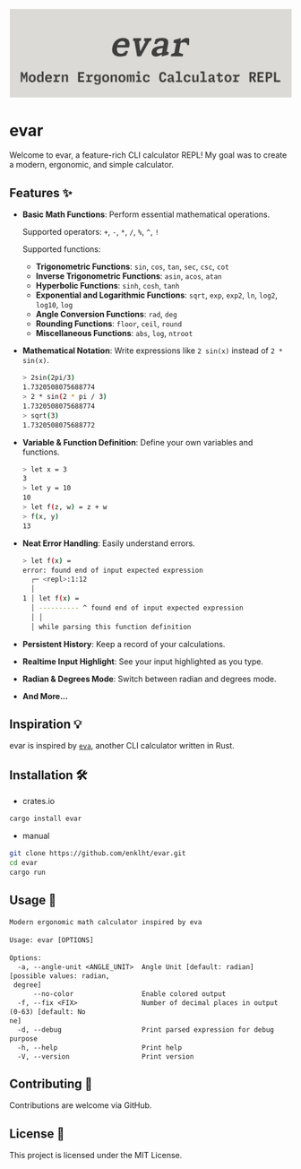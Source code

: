<!-- markdownlint-disable no-inline-html first-line-heading -->

<div align="center">

![evar.webp](./images/evar.webp)

</div>

# evar

Welcome to evar, a feature-rich CLI calculator REPL!
My goal was to create a modern, ergonomic, and simple calculator.

## Features ✨

- **Basic Math Functions**: Perform essential mathematical operations.

  Supported operators: `+`, `-`, `*`, `/`, `%`, `^`, `!`

  Supported functions:
  - **Trigonometric Functions**: `sin`, `cos`, `tan`, `sec`, `csc`, `cot`
  - **Inverse Trigonometric Functions**: `asin`, `acos`, `atan`
  - **Hyperbolic Functions**: `sinh`, `cosh`, `tanh`
  - **Exponential and Logarithmic Functions**: `sqrt`, `exp`, `exp2`, `ln`, `log2`, `log10`, `log`
  - **Angle Conversion Functions**: `rad`, `deg`
  - **Rounding Functions**: `floor`, `ceil`, `round`
  - **Miscellaneous Functions**: `abs`, `log`, `ntroot`

- **Mathematical Notation**: Write expressions like `2 sin(x)` instead of `2 * sin(x)`.

  ```bash
  > 2sin(2pi/3)
  1.7320508075688774
  > 2 * sin(2 * pi / 3)
  1.7320508075688774
  > sqrt(3)
  1.7320508075688772
  ```

- **Variable & Function Definition**: Define your own variables and functions.

  ```bash
  > let x = 3
  3
  > let y = 10
  10
  > let f(z, w) = z + w
  > f(x, y)
  13
  ```

- **Neat Error Handling**: Easily understand errors.

  ```bash
  > let f(x) = 
  error: found end of input expected expression
    ┌─ <repl>:1:12
    │
  1 │ let f(x) = 
    │ ---------- ^ found end of input expected expression
    │ │          
    │ while parsing this function definition
  ```

- **Persistent History**: Keep a record of your calculations.

- **Realtime Input Highlight**: See your input highlighted as you type.

- **Radian & Degrees Mode**: Switch between radian and degrees mode.

- **And More...**

## Inspiration 💡

evar is inspired by [`eva`](https://github.com/oppiliappan/eva), another CLI calculator written in Rust.

## Installation 🛠️

- crates.io

```bash
cargo install evar
```

- manual

```bash
git clone https://github.com/enklht/evar.git
cd evar
cargo run
```

## Usage 🚀

```
Modern ergonomic math calculator inspired by eva

Usage: evar [OPTIONS]

Options:
  -a, --angle-unit <ANGLE_UNIT>  Angle Unit [default: radian] [possible values: radian,
 degree]
      --no-color                 Enable colored output
  -f, --fix <FIX>                Number of decimal places in output (0-63) [default: No
ne]
  -d, --debug                    Print parsed expression for debug purpose
  -h, --help                     Print help
  -V, --version                  Print version
```

## Contributing 🤝

Contributions are welcome via GitHub.

## License 📜

This project is licensed under the MIT License.
